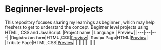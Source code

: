 # Beginner-level-projects
This repository focuses sharing my learnings as beginner , which may help freshers to get to understand the concept.
Beginner level projects using HTML , CSS and JavaScript.
|Project name | Language | Preview|
|---|---|---|
|Registration form|HTML ,CSS|[Preview](https://raw.githack.com/Mehfila-Parkkulthil/Beginner-level-projects/refs/heads/main/Registration%20Form/index.html)|
|Recipe Page|HTML|[Preview](https://raw.githack.com/Mehfila-Parkkulthil/Beginner-level-projects/refs/heads/main/Recipe%20page%20-1/index.html)|
|Tribute Page|HTML ,CSS|[Preview](https://raw.githack.com/Mehfila-Parkkulthil/Beginner-level-projects/refs/heads/main/Tribute%20page-2/index.html)|
||||
||||
||||
